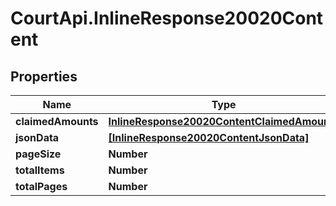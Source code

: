# CourtApi.InlineResponse20020Content

## Properties
Name | Type | Description | Notes
------------ | ------------- | ------------- | -------------
**claimedAmounts** | [**InlineResponse20020ContentClaimedAmounts**](InlineResponse20020ContentClaimedAmounts.md) |  | [optional] 
**jsonData** | [**[InlineResponse20020ContentJsonData]**](InlineResponse20020ContentJsonData.md) |  | [optional] 
**pageSize** | **Number** |  | [optional] 
**totalItems** | **Number** |  | [optional] 
**totalPages** | **Number** |  | [optional] 


